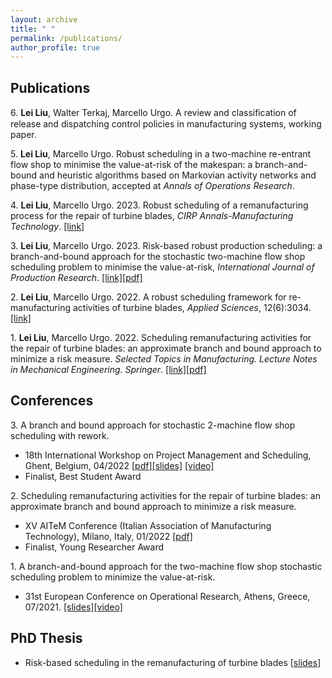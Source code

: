 ```yaml
---
layout: archive
title: " "
permalink: /publications/
author_profile: true
---
```


## Publications

6\. **Lei Liu**, Walter Terkaj, Marcello Urgo. A review and classiﬁcation of release and dispatching control policies in manufacturing systems, working paper.

5\. **Lei Liu**, Marcello Urgo. Robust scheduling in a two-machine re-entrant flow shop to minimise the value-at-risk of the makespan: a branch-and-bound and heuristic algorithms based on Markovian activity networks and phase-type distribution, accepted at *Annals of Operations Research*.

4\. **Lei Liu**, Marcello Urgo. 2023. Robust scheduling of a remanufacturing process for the repair of turbine blades, *CIRP Annals-Manufacturing Technology*. [[link]](https://doi.org/10.1016/j.cirp.2023.03.033)

3\. **Lei Liu**, Marcello Urgo. 2023. Risk-based robust production scheduling: a branch-and-bound approach for the stochastic two-machine flow shop scheduling problem to minimise the value-at-risk, *International Journal of Production Research*. [[link]](https://doi.org/10.1080/00207543.2023.2217279)[\[pdf\]](/files/IJPR2023manuscript.pdf)

2\. **Lei Liu**, Marcello Urgo. 2022. A robust scheduling framework for re-manufacturing activities of turbine blades, *Applied Sciences*, 12(6):3034. [[link]](https://www.mdpi.com/2076-3417/12/6/3034)

1\. **Lei Liu**, Marcello Urgo. 2022. Scheduling remanufacturing activities for the repair of turbine blades: an approximate branch and bound approach to minimize a risk measure. *Selected Topics in Manufacturing. Lecture Notes in Mechanical Engineering. Springer*. [[link]](https://doi.org/10.1007/978-3-030-82627-7_3)[\[pdf\]](/files/XV_AITEM_LeiLIU.pdf)

## Conferences
3\. A branch and bound approach for stochastic 2-machine flow shop scheduling with rework.
  - 18th International Workshop on Project Management and Scheduling, Ghent, Belgium, 04/2022 [\[pdf\]](/files/PMS2022_paper.pdf)[\[slides\]](/files/PMS2022_slides.pdf) [\[video\]](https://www.youtube.com/watch?v=7njudMzoK4c&t=5s)
  - Finalist, Best Student Award

2\. Scheduling remanufacturing activities for the repair of turbine blades: an approximate branch and bound approach to minimize a risk measure.
  - XV AITeM Conference (Italian Association of Manufacturing Technology), Milano, Italy, 01/2022 [\[pdf\]](/files/XV_AITEM_LeiLIU.pdf)
  - Finalist, Young Researcher Award

1\. A branch-and-bound approach for the two-machine flow shop stochastic scheduling problem to minimize the value-at-risk.
  - 31st European Conference on Operational Research, Athens, Greece, 07/2021. [\[slides\]](/files/EURO2021Lei.pdf)[\[video\]](https://www.youtube.com/watch?v=JlzkkG4Bkoo)

## PhD Thesis
* Risk-based scheduling in the remanufacturing of turbine blades [\[slides\]](/files/Defense_presentation_LeiLiu.pdf)
